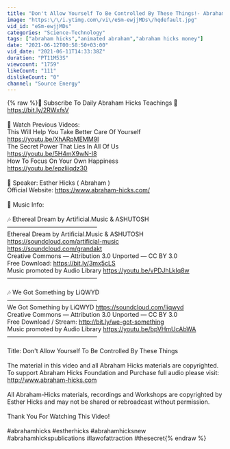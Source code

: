 ```yaml
---
title: "Don't Allow Yourself To Be Controlled By These Things!- Abraham Hicks NEW"
image: "https:\/\/i.ytimg.com\/vi\/eSm-ewjjMDs\/hqdefault.jpg"
vid_id: "eSm-ewjjMDs"
categories: "Science-Technology"
tags: ["abraham hicks","animated abraham","abraham hicks money"]
date: "2021-06-12T00:58:50+03:00"
vid_date: "2021-06-11T14:33:38Z"
duration: "PT11M53S"
viewcount: "1759"
likeCount: "111"
dislikeCount: "0"
channel: "Source Energy"
---
```

{% raw %}🔹 Subscribe To Daily Abraham Hicks Teachings 💙 <a rel="nofollow" target="blank" href="https://bit.ly/2RWxfsV">https://bit.ly/2RWxfsV</a><br /><br />🔹 Watch Previous Videos:<br />This Will Help You Take Better Care Of Yourself<br /> <a rel="nofollow" target="blank" href="https://youtu.be/XhARpMEMM9I">https://youtu.be/XhARpMEMM9I</a><br />The Secret Power That Lies In All Of Us<br /> <a rel="nofollow" target="blank" href="https://youtu.be/5H4mX9wN-I8">https://youtu.be/5H4mX9wN-I8</a><br />How To Focus On Your Own Happiness<br /><a rel="nofollow" target="blank" href="https://youtu.be/epzliiqdz30">https://youtu.be/epzliiqdz30</a><br /><br />🔹 Speaker: Esther Hicks ( Abraham )<br />Official Website: <a rel="nofollow" target="blank" href="https://www.abraham-hicks.com/​">https://www.abraham-hicks.com/​</a><br /><br />🎵 Music Info:<br /><br />🎶 Ethereal Dream by Artificial.Music &amp; ASHUTOSH<br />––––––––––––––––––––––––––––––<br />Ethereal Dream by Artificial.Music &amp; ASHUTOSH <br /><a rel="nofollow" target="blank" href="https://soundcloud.com/artificial-music​">https://soundcloud.com/artificial-music​</a><br /><a rel="nofollow" target="blank" href="https://soundcloud.com/grandakt​">https://soundcloud.com/grandakt​</a><br />Creative Commons — Attribution 3.0 Unported  — CC BY 3.0 <br />Free Download: <a rel="nofollow" target="blank" href="https://bit.ly/3mx5cLS​">https://bit.ly/3mx5cLS​</a><br />Music promoted by Audio Library <a rel="nofollow" target="blank" href="https://youtu.be/vPDJhLkIq8w​">https://youtu.be/vPDJhLkIq8w​</a><br />––––––––––––––––––––––––––––––<br /><br />🎶 We Got Something by LiQWYD<br />––––––––––––––––––––––––––––––<br />We Got Something by LiQWYD <a rel="nofollow" target="blank" href="https://soundcloud.com/liqwyd​">https://soundcloud.com/liqwyd​</a> <br />Creative Commons — Attribution 3.0 Unported — CC BY 3.0 <br />Free Download / Stream: <a rel="nofollow" target="blank" href="http://bit.ly/we-got-something​">http://bit.ly/we-got-something​</a><br />Music promoted by Audio Library <a rel="nofollow" target="blank" href="https://youtu.be/bpVHmUcAbWA​">https://youtu.be/bpVHmUcAbWA​</a><br />––––––––––––––––––––––––––––––<br /><br />Title: Don't Allow Yourself To Be Controlled By These Things<br /><br />The material in this video and all Abraham Hicks materials are copyrighted.  To support Abraham Hicks  Foundation and Purchase full audio please visit:  <a rel="nofollow" target="blank" href="http://www.abraham-hicks.com​​​​​">http://www.abraham-hicks.com​​​​​</a><br /><br />All Abraham-Hicks materials, recordings and Workshops are copyrighted by Esther Hicks and may not be shared or rebroadcast without permission.<br /> <br />Thank You For Watching This Video! <br /><br />#abrahamhicks #estherhicks #abrahamhicksnew #abrahamhickspublications #lawofattraction #thesecret{% endraw %}
